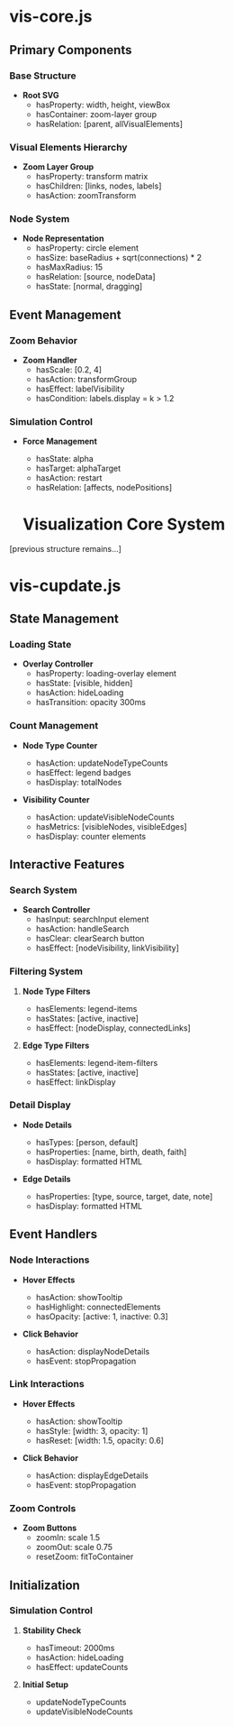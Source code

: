 # vis-core.js

## Primary Components

### Base Structure
- **Root SVG** 
  - hasProperty: width, height, viewBox
  - hasContainer: zoom-layer group
  - hasRelation: [parent, allVisualElements]

### Visual Elements Hierarchy
- **Zoom Layer Group**
  - hasProperty: transform matrix
  - hasChildren: [links, nodes, labels]
  - hasAction: zoomTransform

### Node System
- **Node Representation**
  - hasProperty: circle element
  - hasSize: baseRadius + sqrt(connections) * 2
  - hasMaxRadius: 15
  - hasRelation: [source, nodeData]
  - hasState: [normal, dragging]

## Event Management

### Zoom Behavior
- **Zoom Handler**
  - hasScale: [0.2, 4]
  - hasAction: transformGroup
  - hasEffect: labelVisibility
  - hasCondition: labels.display = k > 1.2

### Simulation Control
- **Force Management**
  - hasState: alpha
  - hasTarget: alphaTarget
  - hasAction: restart
  - hasRelation: [affects, nodePositions]


  # Visualization Core System
[previous structure remains...]

# vis-cupdate.js

## State Management

### Loading State
- **Overlay Controller** 
  - hasProperty: loading-overlay element
  - hasState: [visible, hidden]
  - hasAction: hideLoading
  - hasTransition: opacity 300ms

### Count Management
- **Node Type Counter**
  - hasAction: updateNodeTypeCounts
  - hasEffect: legend badges
  - hasDisplay: totalNodes

- **Visibility Counter**
  - hasAction: updateVisibleNodeCounts
  - hasMetrics: [visibleNodes, visibleEdges]
  - hasDisplay: counter elements

## Interactive Features

### Search System
- **Search Controller**
  - hasInput: searchInput element
  - hasAction: handleSearch
  - hasClear: clearSearch button
  - hasEffect: [nodeVisibility, linkVisibility]

### Filtering System
1. **Node Type Filters**
   - hasElements: legend-items
   - hasStates: [active, inactive]
   - hasEffect: [nodeDisplay, connectedLinks]

2. **Edge Type Filters**
   - hasElements: legend-item-filters
   - hasStates: [active, inactive]
   - hasEffect: linkDisplay

### Detail Display
- **Node Details**
  - hasTypes: [person, default]
  - hasProperties: [name, birth, death, faith]
  - hasDisplay: formatted HTML

- **Edge Details**
  - hasProperties: [type, source, target, date, note]
  - hasDisplay: formatted HTML

## Event Handlers

### Node Interactions
- **Hover Effects**
  - hasAction: showTooltip
  - hasHighlight: connectedElements
  - hasOpacity: [active: 1, inactive: 0.3]

- **Click Behavior**
  - hasAction: displayNodeDetails
  - hasEvent: stopPropagation

### Link Interactions
- **Hover Effects**
  - hasAction: showTooltip
  - hasStyle: [width: 3, opacity: 1]
  - hasReset: [width: 1.5, opacity: 0.6]

- **Click Behavior**
  - hasAction: displayEdgeDetails
  - hasEvent: stopPropagation

### Zoom Controls
- **Zoom Buttons**
  - zoomIn: scale 1.5
  - zoomOut: scale 0.75
  - resetZoom: fitToContainer

## Initialization

### Simulation Control
1. **Stability Check**
   - hasTimeout: 2000ms
   - hasAction: hideLoading
   - hasEffect: updateCounts

2. **Initial Setup**
   - updateNodeTypeCounts
   - updateVisibleNodeCounts